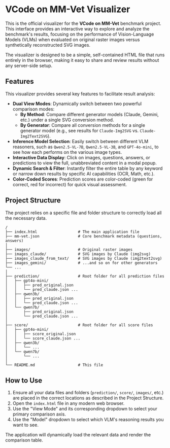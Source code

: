 # VCode on MM-Vet Visualizer

This is the official visualizer for the **VCode on MM-Vet** benchmark project. This interface provides an interactive way to explore and analyze the benchmark's results, focusing on the performance of Vision-Language Models (VLMs) when evaluated on original raster images versus synthetically reconstructed SVG images.

The visualizer is designed to be a simple, self-contained HTML file that runs entirely in the browser, making it easy to share and review results without any server-side setup.

## Features

This visualizer provides several key features to facilitate result analysis:

-   **Dual View Modes**: Dynamically switch between two powerful comparison modes:
    -   **By Method**: Compare different generator models (Claude, Gemini, etc.) under a single SVG conversion method.
    -   **By Generator**: Compare all conversion methods for a single generator model (e.g., see results for `Claude-Img2SVG` vs. `Claude-Img2Text2SVG`).
-   **Inference Model Selection**: Easily switch between different VLM reasoners, such as `Qwen2.5-VL-7B`, `Qwen2.5-VL-3B`, and `GPT-4o-mini`, to see how each performs on the various image types.
-   **Interactive Data Display**: Click on images, questions, answers, or predictions to view the full, unabbreviated content in a modal popup.
-   **Dynamic Search & Filter**: Instantly filter the entire table by any keyword or narrow down results by specific AI capabilities (OCR, Math, etc.).
-   **Color-Coded Scores**: Prediction scores are color-coded (green for correct, red for incorrect) for quick visual assessment.

## Project Structure

The project relies on a specific file and folder structure to correctly load all the necessary data.

```
/
├── index.html                  # The main application file
├── mm-vet.json                 # Core benchmark metadata (questions, answers)
│
├── images/                     # Original raster images
├── images_claude/              # SVG images by Claude (img2svg)
├── images_claude_from_text/    # SVG images by Claude (img2text2svg)
├── images_gemini/              # ...and so on for other generators
└── ...
│
├── prediction/                 # Root folder for all prediction files
│   ├── gpt4o-mini/
│   │   ├── pred_original.json
│   │   └── pred_claude.json ...
│   ├── qwen3b/
│   │   ├── pred_original.json
│   │   └── pred_claude.json ...
│   └── qwen7b/
│       ├── pred_original.json
│       └── pred_claude.json ...
│
├── score/                      # Root folder for all score files
│   ├── gpt4o-mini/
│   │   ├── score_original.json
│   │   └── score_claude.json ...
│   ├── qwen3b/
│   │   └── ...
│   └── qwen7b/
│       └── ...
│
└── README.md                   # This file
```

## How to Use

1.  Ensure all your data files and folders (`prediction/`, `score/`, `images/`, etc.) are placed in the correct locations as described in the Project Structure.
2.  Open the `index.html` file in any modern web browser.
3.  Use the "View Mode" and its corresponding dropdown to select your primary comparison axis.
4.  Use the "Model" dropdown to select which VLM's reasoning results you want to see.

The application will dynamically load the relevant data and render the comparison table.